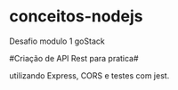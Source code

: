 # conceitos-nodejs
Desafio modulo 1 goStack

#Criação de API Rest para pratica#

utilizando Express, CORS e testes com jest.
